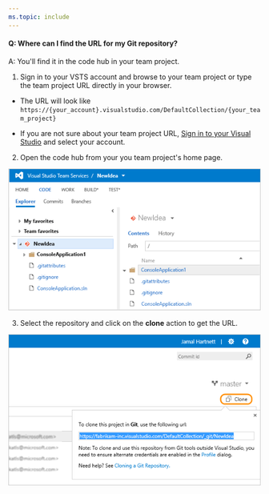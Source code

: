 ```yaml
---
ms.topic: include
---
```


#### Q: Where can I find the URL for my Git repository?

A: You'll find it in the code hub in your team project.

1. Sign in to your VSTS account and browse to your team project or type the team project URL directly in your browser. 

* The URL will look like ```https://{your_account}.visualstudio.com/DefaultCollection/{your_team_project}```

* If you are not sure about your team project URL, [Sign in to your Visual Studio](http://go.microsoft.com/fwlink/?LinkID=309329) and select your account.

2. Open the code hub from your you team project's home page.

 ![Team project home page, code explorer](_img/code-explorer.png)

3. Select the repository and click on the **clone** action to get the URL.

 ![Team project home page, code explorer, clone selected to show the URL](_img/clone-url.png)

